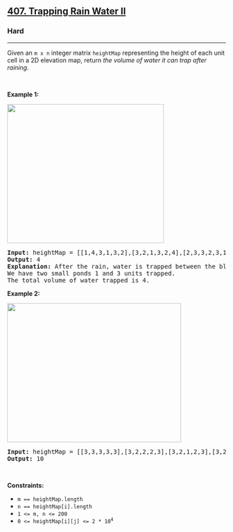 <h2><a href="https://leetcode.com/problems/trapping-rain-water-ii/">407. Trapping Rain Water II</a></h2><h3>Hard</h3><hr><div style="user-select: auto;"><p style="user-select: auto;">Given an <code style="user-select: auto;">m x n</code> integer matrix <code style="user-select: auto;">heightMap</code> representing the height of each unit cell in a 2D elevation map, return <em style="user-select: auto;">the volume of water it can trap after raining</em>.</p>

<p style="user-select: auto;">&nbsp;</p>
<p style="user-select: auto;"><strong style="user-select: auto;">Example 1:</strong></p>
<img alt="" src="https://assets.leetcode.com/uploads/2021/04/08/trap1-3d.jpg" style="width: 361px; height: 321px; user-select: auto;">
<pre style="user-select: auto;"><strong style="user-select: auto;">Input:</strong> heightMap = [[1,4,3,1,3,2],[3,2,1,3,2,4],[2,3,3,2,3,1]]
<strong style="user-select: auto;">Output:</strong> 4
<strong style="user-select: auto;">Explanation:</strong> After the rain, water is trapped between the blocks.
We have two small ponds 1 and 3 units trapped.
The total volume of water trapped is 4.
</pre>

<p style="user-select: auto;"><strong style="user-select: auto;">Example 2:</strong></p>
<img alt="" src="https://assets.leetcode.com/uploads/2021/04/08/trap2-3d.jpg" style="width: 401px; height: 321px; user-select: auto;">
<pre style="user-select: auto;"><strong style="user-select: auto;">Input:</strong> heightMap = [[3,3,3,3,3],[3,2,2,2,3],[3,2,1,2,3],[3,2,2,2,3],[3,3,3,3,3]]
<strong style="user-select: auto;">Output:</strong> 10
</pre>

<p style="user-select: auto;">&nbsp;</p>
<p style="user-select: auto;"><strong style="user-select: auto;">Constraints:</strong></p>

<ul style="user-select: auto;">
	<li style="user-select: auto;"><code style="user-select: auto;">m == heightMap.length</code></li>
	<li style="user-select: auto;"><code style="user-select: auto;">n == heightMap[i].length</code></li>
	<li style="user-select: auto;"><code style="user-select: auto;">1 &lt;= m, n &lt;= 200</code></li>
	<li style="user-select: auto;"><code style="user-select: auto;">0 &lt;= heightMap[i][j] &lt;= 2 * 10<sup style="user-select: auto;">4</sup></code></li>
</ul>
</div>